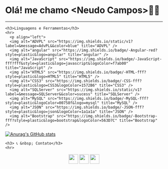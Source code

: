 <h1>Olá! me chamo &lt;Neudo Campos&gt;🧑‍💻</h1>
<hr>

    <h3>Linguagens e Ferramentas</h3>
    <hr>
      <p align="left">
      <img alt="ADVPL" src="https://img.shields.io/static/v1?label=&message=AdvPL&&color=blue" title="ADVPL" />
      <img alt="angular" src="https://img.shields.io/badge/-Angular-red?style=plastic&logo=angular" title="angular" />
      <img alt="JavaScript" src="https://img.shields.io/badge/-JavaScript-fff?fff&style=plastic&logo=javascript&logoColor=f7ab00" title="JavaScript" />
      <img alt="HTML5" src="https://img.shields.io/badge/-HTML-fff?style=plastic&logo=HTML5" title="HTML5" />
      <img alt="CSS3" src="https://img.shields.io/badge/-CSS-fff?style=plastic&logo=CSS3&logoColor=1572B6" title="CSS3" />
      <img alt="SQLServer" src="https://img.shields.io/static/v1?label=&message=SQLServer&&color=sucess" title="SQLServer" />
      <img alt="MySQL" src="https://img.shields.io/badge/-MySQL-fff?style=plastic&logoColor=00758f&logo=mysql" title="MySQL" />
      <img alt="JSON" src="https://img.shields.io/badge/-JSON-fff?style=plastic&logo=json&logoColor=1a1a1a" title="JSON" />
      <img alt="Bootstrap" src="https://img.shields.io/badge/-Bootstrap-fff?style=plastic&logo=bootstrap&logoColor=563D7C" title="Bootstrap" />
  </p>

  [![Anurag's GitHub stats](https://github-readme-stats.vercel.app/api?username=endreofig)](https://https://github.com/endreofig/endreofig)


    <h3> 📞 &nbsp; Contato</h3>
    <hr>
  <p align="center">
      <img height=30 src="https://upload.wikimedia.org/wikipedia/commons/thumb/f/f7/WhatsApp_logo.svg/1200px-WhatsApp_logo.svg.png" /></a>
      <a target="_blank" href="mailto:mailto:neudo.campos@gmail.com"><img height=30 src="https://img.shields.io/badge/-Gmail-FF0000?style=flat&labelColor=FF0000&logo=gmail&logoColor=white&link=endreo.cba@gmail.com" /></a>
      <a  target="_blank"  href="https://www.linkedin.com/in/neudo-campos/" alt="Linkedin">
          <img height=30 src="https://img.shields.io/badge/-Linkedin-0e76a8?style=flat&logo=Linkedin&logoColor=white&link=https://www.linkedin.com/in/neudo-campos/" /></a>
        <a   target="_blank" href="https://api.whatsapp.com/send?phone=5598987776554&text=Ola!%20Te%20encontrei%20no%20Git" alt="Whatsapp">
  </p>

  </html>
